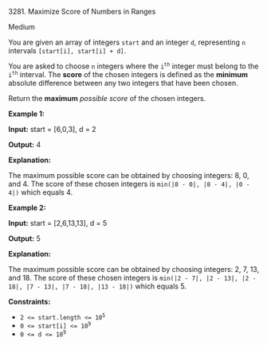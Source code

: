 3281\. Maximize Score of Numbers in Ranges

Medium

You are given an array of integers `start` and an integer `d`, representing `n` intervals `[start[i], start[i] + d]`.

You are asked to choose `n` integers where the <code>i<sup>th</sup></code> integer must belong to the <code>i<sup>th</sup></code> interval. The **score** of the chosen integers is defined as the **minimum** absolute difference between any two integers that have been chosen.

Return the **maximum** _possible score_ of the chosen integers.

**Example 1:**

**Input:** start = [6,0,3], d = 2

**Output:** 4

**Explanation:**

The maximum possible score can be obtained by choosing integers: 8, 0, and 4. The score of these chosen integers is `min(|8 - 0|, |8 - 4|, |0 - 4|)` which equals 4.

**Example 2:**

**Input:** start = [2,6,13,13], d = 5

**Output:** 5

**Explanation:**

The maximum possible score can be obtained by choosing integers: 2, 7, 13, and 18. The score of these chosen integers is `min(|2 - 7|, |2 - 13|, |2 - 18|, |7 - 13|, |7 - 18|, |13 - 18|)` which equals 5.

**Constraints:**

*   <code>2 <= start.length <= 10<sup>5</sup></code>
*   <code>0 <= start[i] <= 10<sup>9</sup></code>
*   <code>0 <= d <= 10<sup>9</sup></code>